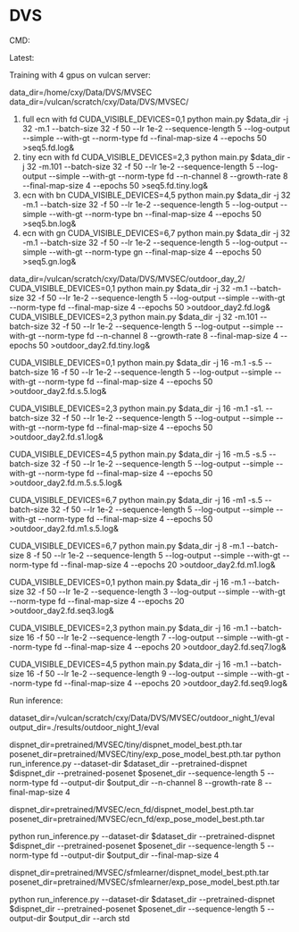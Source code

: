 # DVS

CMD:

Latest:

Training with 4 gpus on vulcan server:

data_dir=/home/cxy/Data/DVS/MVSEC
data_dir=/vulcan/scratch/cxy/Data/DVS/MVSEC/

1. full ecn with fd
CUDA_VISIBLE_DEVICES=0,1 python main.py $data_dir -j 32 -m.1 --batch-size 32 -f 50 --lr 1e-2  --sequence-length 5 --log-output --simple  --with-gt  --norm-type fd --final-map-size 4 --epochs 50 >seq5.fd.log&
2. tiny ecn with fd
CUDA_VISIBLE_DEVICES=2,3 python main.py $data_dir -j 32 -m.101 --batch-size 32 -f 50 --lr 1e-2  --sequence-length 5 --log-output --simple  --with-gt  --norm-type fd --n-channel 8 --growth-rate 8 --final-map-size 4 --epochs 50 >seq5.fd.tiny.log&
3. ecn with bn
CUDA_VISIBLE_DEVICES=4,5 python main.py $data_dir -j 32 -m.1 --batch-size 32 -f 50 --lr 1e-2  --sequence-length 5 --log-output --simple  --with-gt  --norm-type bn --final-map-size 4 --epochs 50 >seq5.bn.log&
4. ecn with gn
CUDA_VISIBLE_DEVICES=6,7 python main.py $data_dir -j 32 -m.1 --batch-size 32 -f 50 --lr 1e-2  --sequence-length 5 --log-output --simple  --with-gt  --norm-type gn --final-map-size 4 --epochs 50 >seq5.gn.log&

data_dir=/vulcan/scratch/cxy/Data/DVS/MVSEC/outdoor_day_2/
CUDA_VISIBLE_DEVICES=0,1 python main.py $data_dir -j 32 -m.1 --batch-size 32 -f 50 --lr 1e-2  --sequence-length 5 --log-output --simple  --with-gt  --norm-type fd --final-map-size 4 --epochs 50 >outdoor_day2.fd.log&
CUDA_VISIBLE_DEVICES=2,3 python main.py $data_dir -j 32 -m.101 --batch-size 32 -f 50 --lr 1e-2  --sequence-length 5 --log-output --simple  --with-gt  --norm-type fd --n-channel 8 --growth-rate 8 --final-map-size 4 --epochs 50 >outdoor_day2.fd.tiny.log&

CUDA_VISIBLE_DEVICES=0,1 python main.py $data_dir -j 16 -m.1 -s.5 --batch-size 16 -f 50 --lr 1e-2  --sequence-length 5 --log-output --simple  --with-gt  --norm-type fd --final-map-size 4 --epochs 50 >outdoor_day2.fd.s.5.log&

CUDA_VISIBLE_DEVICES=2,3 python main.py $data_dir -j 16 -m.1 -s1. --batch-size 32 -f 50 --lr 1e-2  --sequence-length 5 --log-output --simple  --with-gt  --norm-type fd --final-map-size 4 --epochs 50 >outdoor_day2.fd.s1.log&


CUDA_VISIBLE_DEVICES=4,5 python main.py $data_dir -j 16 -m.5 -s.5 --batch-size 32 -f 50 --lr 1e-2  --sequence-length 5 --log-output --simple  --with-gt  --norm-type fd --final-map-size 4 --epochs 50 >outdoor_day2.fd.m.5.s.5.log&

CUDA_VISIBLE_DEVICES=6,7 python main.py $data_dir -j 16 -m1 -s.5 --batch-size 32 -f 50 --lr 1e-2  --sequence-length 5 --log-output --simple  --with-gt  --norm-type fd --final-map-size 4 --epochs 50 >outdoor_day2.fd.m1.s.5.log&


CUDA_VISIBLE_DEVICES=6,7 python main.py $data_dir -j 8 -m.1 --batch-size 8 -f 50 --lr 1e-2  --sequence-length 5 --log-output --simple  --with-gt  --norm-type fd --final-map-size 4 --epochs 20 >outdoor_day2.fd.m1.log&


CUDA_VISIBLE_DEVICES=0,1 python main.py $data_dir -j 16 -m.1 --batch-size 32 -f 50 --lr 1e-2  --sequence-length 3 --log-output --simple  --with-gt  --norm-type fd --final-map-size 4 --epochs 20 >outdoor_day2.fd.seq3.log&

CUDA_VISIBLE_DEVICES=2,3 python main.py $data_dir -j 16 -m.1 --batch-size 16 -f 50 --lr 1e-2  --sequence-length 7 --log-output --simple  --with-gt  --norm-type fd --final-map-size 4 --epochs 20 >outdoor_day2.fd.seq7.log&

CUDA_VISIBLE_DEVICES=4,5 python main.py $data_dir -j 16 -m.1 --batch-size 16 -f 50 --lr 1e-2  --sequence-length 9 --log-output --simple  --with-gt  --norm-type fd --final-map-size 4 --epochs 20 >outdoor_day2.fd.seq9.log&



Run inference:

dataset_dir=/vulcan/scratch/cxy/Data/DVS/MVSEC/outdoor_night_1/eval
output_dir=./results/outdoor_night_1/eval


dispnet_dir=pretrained/MVSEC/tiny/dispnet_model_best.pth.tar
posenet_dir=pretrained/MVSEC/tiny/exp_pose_model_best.pth.tar
python run_inference.py --dataset-dir $dataset_dir --pretrained-dispnet $dispnet_dir --pretrained-posenet $posenet_dir  --sequence-length 5 --norm-type fd --output-dir $output_dir --n-channel 8 --growth-rate 8 --final-map-size 4



dispnet_dir=pretrained/MVSEC/ecn_fd/dispnet_model_best.pth.tar
posenet_dir=pretrained/MVSEC/ecn_fd/exp_pose_model_best.pth.tar

python run_inference.py --dataset-dir $dataset_dir --pretrained-dispnet $dispnet_dir --pretrained-posenet $posenet_dir  --sequence-length 5 --norm-type fd --output-dir $output_dir --final-map-size 4



dispnet_dir=pretrained/MVSEC/sfmlearner/dispnet_model_best.pth.tar
posenet_dir=pretrained/MVSEC/sfmlearner/exp_pose_model_best.pth.tar

python run_inference.py --dataset-dir $dataset_dir --pretrained-dispnet $dispnet_dir --pretrained-posenet $posenet_dir  --sequence-length 5 --output-dir $output_dir --arch std 




